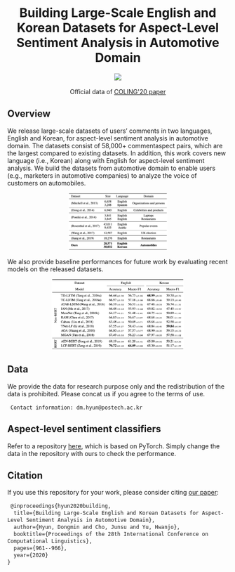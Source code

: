 <h1 align="center">
<span> Building Large-Scale English and Korean Datasets for Aspect-Level Sentiment Analysis in Automotive Domain </span>
</h1>

<p align="center">
    <a href="http://icdm2020.bigke.org/" alt="Conference">
        <img src="https://img.shields.io/badge/COLING'20-short%20paper-brightgreen" /></a>       
</p>

<p align="center">
<span>Official data of</span>
<a href="https://aclanthology.org/2020.coling-main.83/">COLING'20 paper</a>
</p>

## Overview

We release large-scale datasets of users’ comments in two languages, English and Korean, for aspect-level sentiment analysis in automotive domain. The datasets consist of 58,000+ commentaspect pairs, which are the largest compared to existing datasets. In addition, this work covers new language (i.e., Korean) along with English for aspect-level sentiment analysis. We build the datasets from automotive domain to enable users (e.g., marketers in automotive companies) to analyze the voice of customers on automobiles. 

<p align="center"><img src="images/data_comparison.png" alt="Data comparison" width="45%"></p>

We also provide baseline performances for future work by evaluating recent models on the released datasets.

<p align="center"><img src="images/performance.png" alt="Baseline performance" width="60%"></p>


## Data
We provide the data for research purpose only and the redistribution of the data is prohibited. Please concat us if you agree to the terms of use.  
<pre><code> Contact information: dm.hyun@postech.ac.kr
</code></pre>

## Aspect-level sentiment classifiers
Refer to a repository [here](https://github.com/songyouwei/ABSA-PyTorch), which is based on PyTorch. Simply change the data in the repository with ours to check the performance. 

## Citation
If you use this repository for your work, please consider citing [our paper](https://aclanthology.org/2020.coling-main.83/):

<pre><code> @inproceedings{hyun2020building,
  title={Building Large-Scale English and Korean Datasets for Aspect-Level Sentiment Analysis in Automotive Domain},
  author={Hyun, Dongmin and Cho, Junsu and Yu, Hwanjo},
  booktitle={Proceedings of the 28th International Conference on Computational Linguistics},
  pages={961--966},
  year={2020}
}
</code></pre>
